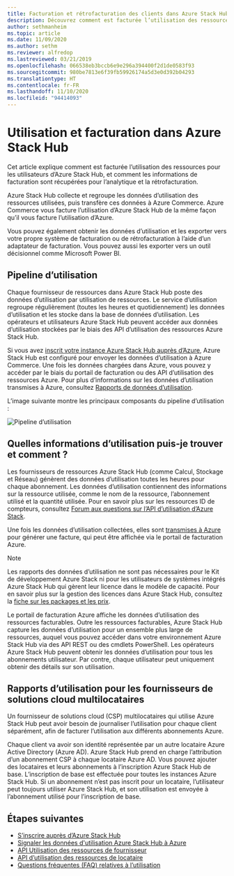 ```yaml
---
title: Facturation et rétrofacturation des clients dans Azure Stack Hub
description: Découvrez comment est facturée l’utilisation des ressources pour les utilisateurs d’Azure Stack Hub, et comment les informations de facturation sont récupérées pour l’analytique et la rétrofacturation.
author: sethmanheim
ms.topic: article
ms.date: 11/09/2020
ms.author: sethm
ms.reviewer: alfredop
ms.lastreviewed: 03/21/2019
ms.openlocfilehash: 066538eb3bccb6e9e296a394400f2d1de0583f93
ms.sourcegitcommit: 980be7813e6f39fb59926174a5d3e0d392b04293
ms.translationtype: HT
ms.contentlocale: fr-FR
ms.lasthandoff: 11/10/2020
ms.locfileid: "94414093"
---
```

# <a name="usage-and-billing-in-azure-stack-hub"></a>Utilisation et facturation dans Azure Stack Hub

Cet article explique comment est facturée l’utilisation des ressources pour les utilisateurs d’Azure Stack Hub, et comment les informations de facturation sont récupérées pour l’analytique et la rétrofacturation.

Azure Stack Hub collecte et regroupe les données d’utilisation des ressources utilisées, puis transfère ces données à Azure Commerce. Azure Commerce vous facture l’utilisation d’Azure Stack Hub de la même façon qu’il vous facture l’utilisation d’Azure.

Vous pouvez également obtenir les données d’utilisation et les exporter vers votre propre système de facturation ou de rétrofacturation à l’aide d’un adaptateur de facturation. Vous pouvez aussi les exporter vers un outil décisionnel comme Microsoft Power BI.

## <a name="usage-pipeline"></a>Pipeline d’utilisation

Chaque fournisseur de ressources dans Azure Stack Hub poste des données d’utilisation par utilisation de ressources. Le service d’utilisation regroupe régulièrement (toutes les heures et quotidiennement) les données d’utilisation et les stocke dans la base de données d’utilisation. Les opérateurs et utilisateurs Azure Stack Hub peuvent accéder aux données d’utilisation stockées par le biais des API d’utilisation des ressources Azure Stack Hub.

Si vous avez [inscrit votre instance Azure Stack Hub auprès d’Azure](azure-stack-registration.md), Azure Stack Hub est configuré pour envoyer les données d’utilisation à Azure Commerce. Une fois les données chargées dans Azure, vous pouvez y accéder par le biais du portail de facturation ou des API d’utilisation des ressources Azure. Pour plus d’informations sur les données d’utilisation transmises à Azure, consultez [Rapports de données d’utilisation](azure-stack-usage-reporting.md).  

L’image suivante montre les principaux composants du pipeline d’utilisation :

![Pipeline d’utilisation](media/azure-stack-billing-and-chargeback/usagepipeline.svg)

## <a name="what-usage-information-can-i-find-and-how"></a>Quelles informations d’utilisation puis-je trouver et comment ?

Les fournisseurs de ressources Azure Stack Hub (comme Calcul, Stockage et Réseau) génèrent des données d’utilisation toutes les heures pour chaque abonnement. Les données d’utilisation contiennent des informations sur la ressource utilisée, comme le nom de la ressource, l’abonnement utilisé et la quantité utilisée. Pour en savoir plus sur les ressources ID de compteurs, consultez [Forum aux questions sur l’API d’utilisation d’Azure Stack](azure-stack-usage-related-faq.md).

Une fois les données d’utilisation collectées, elles sont [transmises à Azure](azure-stack-usage-reporting.md) pour générer une facture, qui peut être affichée via le portail de facturation Azure.

> [!NOTE]  
> Les rapports des données d’utilisation ne sont pas nécessaires pour le Kit de développement Azure Stack ni pour les utilisateurs de systèmes intégrés Azure Stack Hub qui gèrent leur licence dans le modèle de capacité. Pour en savoir plus sur la gestion des licences dans Azure Stack Hub, consultez la [fiche sur les packages et les prix](https://azure.microsoft.com/mediahandler/files/resourcefiles/5bc3f30c-cd57-4513-989e-056325eb95e1/Azure-Stack-packaging-and-pricing-datasheet.pdf).

Le portail de facturation Azure affiche les données d’utilisation des ressources facturables. Outre les ressources facturables, Azure Stack Hub capture les données d’utilisation pour un ensemble plus large de ressources, auquel vous pouvez accéder dans votre environnement Azure Stack Hub via des API REST ou des cmdlets PowerShell. Les opérateurs Azure Stack Hub peuvent obtenir les données d’utilisation pour tous les abonnements utilisateur. Par contre, chaque utilisateur peut uniquement obtenir des détails sur son utilisation.

## <a name="usage-reporting-for-multi-tenant-cloud-solution-providers"></a>Rapports d’utilisation pour les fournisseurs de solutions cloud multilocataires

Un fournisseur de solutions cloud (CSP) multilocataires qui utilise Azure Stack Hub peut avoir besoin de journaliser l’utilisation pour chaque client séparément, afin de facturer l’utilisation aux différents abonnements Azure.

Chaque client va avoir son identité représentée par un autre locataire Azure Active Directory (Azure AD). Azure Stack Hub prend en charge l’attribution d’un abonnement CSP à chaque locataire Azure AD. Vous pouvez ajouter des locataires et leurs abonnements à l’inscription Azure Stack Hub de base. L’inscription de base est effectuée pour toutes les instances Azure Stack Hub. Si un abonnement n’est pas inscrit pour un locataire, l’utilisateur peut toujours utiliser Azure Stack Hub, et son utilisation est envoyée à l’abonnement utilisé pour l’inscription de base.

## <a name="next-steps"></a>Étapes suivantes

- [S’inscrire auprès d’Azure Stack Hub](azure-stack-registration.md)
- [Signaler les données d'utilisation Azure Stack Hub à Azure](azure-stack-usage-reporting.md)
- [API Utilisation des ressources de fournisseur](azure-stack-provider-resource-api.md)
- [API d’utilisation des ressources de locataire](azure-stack-tenant-resource-usage-api.md)
- [Questions fréquentes (FAQ) relatives à l’utilisation](azure-stack-usage-related-faq.md)
